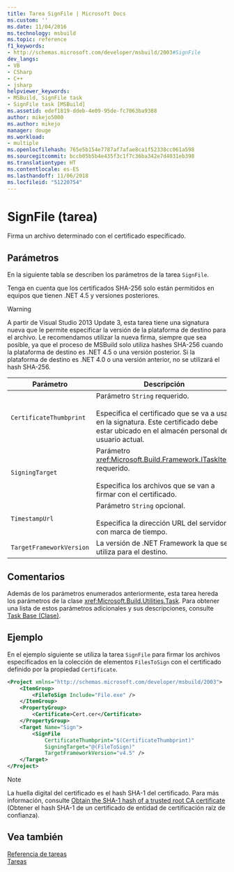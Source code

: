 ```yaml
---
title: Tarea SignFile | Microsoft Docs
ms.custom: ''
ms.date: 11/04/2016
ms.technology: msbuild
ms.topic: reference
f1_keywords:
- http://schemas.microsoft.com/developer/msbuild/2003#SignFile
dev_langs:
- VB
- CSharp
- C++
- jsharp
helpviewer_keywords:
- MSBuild, SignFile task
- SignFile task [MSBuild]
ms.assetid: edef1819-ddeb-4e09-95de-fc7063ba9388
author: mikejo5000
ms.author: mikejo
manager: douge
ms.workload:
- multiple
ms.openlocfilehash: 765e5b154e7787af7afae8ca1f52338cc061a598
ms.sourcegitcommit: bccb05b5b4e435f3c1f7c36ba342e7d4031eb398
ms.translationtype: HT
ms.contentlocale: es-ES
ms.lasthandoff: 11/06/2018
ms.locfileid: "51220754"
---
```

# <a name="signfile-task"></a>SignFile (tarea)

Firma un archivo determinado con el certificado especificado.
  
## <a name="parameters"></a>Parámetros

 En la siguiente tabla se describen los parámetros de la tarea `SignFile`.
  
 Tenga en cuenta que los certificados SHA-256 solo están permitidos en equipos que tienen .NET 4.5 y versiones posteriores.
  
> [!WARNING]
> A partir de Visual Studio 2013 Update 3, esta tarea tiene una signatura nueva que le permite especificar la versión de la plataforma de destino para el archivo. Le recomendamos utilizar la nueva firma, siempre que sea posible, ya que el proceso de MSBuild solo utiliza hashes SHA-256 cuando la plataforma de destino es .NET 4.5 o una versión posterior. Si la plataforma de destino es .NET 4.0 o una versión anterior, no se utilizará el hash SHA-256.
  
|Parámetro|Descripción|
|---------------|-----------------|
|`CertificateThumbprint`|Parámetro `String` requerido.<br /><br /> Especifica el certificado que se va a usar en la signatura. Este certificado debe estar ubicado en el almacén personal del usuario actual.|
|`SigningTarget`|Parámetro <xref:Microsoft.Build.Framework.ITaskItem> requerido.<br /><br /> Especifica los archivos que se van a firmar con el certificado.|
|`TimestampUrl`|Parámetro `String` opcional.<br /><br /> Especifica la dirección URL del servidor con marca de tiempo.|
|`TargetFrameworkVersion`|La versión de .NET Framework la que se utiliza para el destino.|
  
## <a name="remarks"></a>Comentarios

 Además de los parámetros enumerados anteriormente, esta tarea hereda los parámetros de la clase <xref:Microsoft.Build.Utilities.Task>. Para obtener una lista de estos parámetros adicionales y sus descripciones, consulte [Task Base (Clase)](../msbuild/task-base-class.md).
  
## <a name="example"></a>Ejemplo

 En el ejemplo siguiente se utiliza la tarea `SignFile` para firmar los archivos especificados en la colección de elementos `FilesToSign` con el certificado definido por la propiedad `Certificate`.

```xml
<Project xmlns="http://schemas.microsoft.com/developer/msbuild/2003">
    <ItemGroup>
        <FileToSign Include="File.exe" />
    </ItemGroup>
    <PropertyGroup>
        <Certificate>Cert.cer</Certificate>
    </PropertyGroup>
    <Target Name="Sign">
        <SignFile
            CertificateThumbprint="$(CertificateThumbprint)"
            SigningTarget="@(FileToSign)"
            TargetFrameworkVersion="v4.5" />
    </Target>
</Project>
```

> [!NOTE]
> La huella digital del certificado es el hash SHA-1 del certificado. Para más información, consulte [Obtain the SHA-1 hash of a trusted root CA certificate](/previous-versions/windows/it-pro/windows-server-2008-R2-and-2008/cc733076\(v\=ws.10\)) (Obtener el hash SHA-1 de un certificado de entidad de certificación raíz de confianza).
  
## <a name="see-also"></a>Vea también  
 [Referencia de tareas](../msbuild/msbuild-task-reference.md)   
 [Tareas](../msbuild/msbuild-tasks.md)